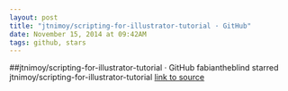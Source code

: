 ```yaml
---
layout: post
title: "jtnimoy/scripting-for-illustrator-tutorial · GitHub"
date: November 15, 2014 at 09:42AM
tags: github, stars
---
```

##jtnimoy/scripting-for-illustrator-tutorial · GitHub
fabiantheblind starred jtnimoy/scripting-for-illustrator-tutorial
[link to source](http://ift.tt/1unNvyG) 
